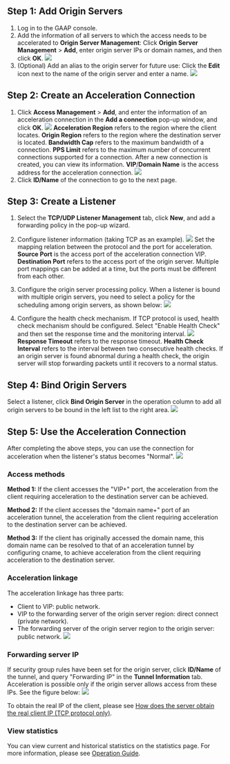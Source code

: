 ## Step 1: Add Origin Servers
1. Log in to the GAAP console.
2. Add the information of all servers to which the access needs to be accelerated to **Origin Server Management**: 
 Click **Origin Server Management** > **Add**, enter origin server IPs or domain names, and then click **OK**.
![](https://main.qcloudimg.com/raw/afb14af5361eff940ed3f98c04ccfed1.png)
3. (Optional) Add an alias to the origin server for future use: Click the **Edit** icon next to the name of the origin server and enter a name.
![](https://main.qcloudimg.com/raw/f81ca26110e637bb78e41e06a206aa88.png)

## Step 2: Create an Acceleration Connection
1. Click **Access Management** > **Add**, and enter the information of an acceleration connection in the **Add a connection** pop-up window, and click **OK**.
![](https://main.qcloudimg.com/raw/c41dad54d5fa229ca32cd877d93448f5.png)
**Acceleration Region** refers to the region where the client locates.
**Origin Region** refers to the region where the destination server is located.
**Bandwidth Cap** refers to the maximum bandwidth of a connection.
**PPS Limit** refers to the maximum number of concurrent connections supported for a connection.
After a new connection is created, you can view its information. **VIP**/**Domain Name** is the access address for the acceleration connection.
![](https://main.qcloudimg.com/raw/2cd387d38f4aa10231c6c3bd94014d12.jpg)
2. Click **ID/Name** of the connection to go to the next page.

## Step 3: Create a Listener
1. Select the **TCP/UDP Listener Management** tab, click **New**, and add a forwarding policy in the pop-up wizard.

2. Configure listener information (taking TCP as an example).
![](https://main.qcloudimg.com/raw/c80467cc3f0ace859666097f41663937.jpg)
 Set the mapping relation between the protocol and the port for acceleration. **Source Port** is the access port of the acceleration connection VIP.
**Destination Port** refers to the access port of the origin server. Multiple port mappings can be added at a time, but the ports must be different from each other.

3. Configure the origin server processing policy.
 When a listener is bound with multiple origin servers, you need to select a policy for the scheduling among origin servers, as shown below:
![](https://main.qcloudimg.com/raw/de87f8335ac2fea91480659f229d37b5.jpg)
4. Configure the health check mechanism.
If TCP protocol is used, health check mechanism should be configured. Select "Enable Health Check" and then set the response time and the monitoring interval.
![](https://main.qcloudimg.com/raw/1f08eb9794e8cd77b539baf476dbceb3.jpg)
**Response Timeout** refers to the response timeout.
**Health Check Interval** refers to the interval between two consecutive health checks. If an origin server is found abnormal during a health check, the origin server will stop forwarding packets until it recovers to a normal status.

## Step 4: Bind Origin Servers
Select a listener, click **Bind Origin Server** in the operation column to add all origin servers to be bound in the left list to the right area.
![](https://main.qcloudimg.com/raw/373fe6b23a0adf12729a3ee495cb1131.jpg)

## Step 5: Use the Acceleration Connection
After completing the above steps, you can use the connection for acceleration when the listener's status becomes "Normal".
![](https://main.qcloudimg.com/raw/5526cb4e1438734a075e250e9d61dd08.jpg)

### Access methods
**Method 1:** If the client accesses the "VIP+" port, the acceleration from the client requiring acceleration to the destination server can be achieved.

**Method 2:** If the client accesses the "domain name+" port of an acceleration tunnel, the acceleration from the client requiring acceleration to the destination server can be achieved.

**Method 3:** If the client has originally accessed the domain name, this domain name can be resolved to that of an acceleration tunnel by configuring cname, to achieve acceleration from the client requiring acceleration to the destination server.

### Acceleration linkage
The acceleration linkage has three parts:

- Client to VIP: public network.
- VIP to the forwarding server of the origin server region: direct connect (private network).
- The forwarding server of the origin server region to the origin server: public network.
![](https://main.qcloudimg.com/raw/d333e475550c1d40fd1f779e0db9f82f.png)

### Forwarding server IP
If security group rules have been set for the origin server, click **ID/Name** of the tunnel, and query "Forwarding IP" in the **Tunnel Information** tab. Acceleration is possible only if the origin server allows access from these IPs. See the figure below:
![](https://main.qcloudimg.com/raw/4797b792e2ffd426315e3bb5fe9536f0.png)

To obtain the real IP of the client, please see [How does the server obtain the real client IP (TCP protocol only)](https://intl.cloud.tencent.com/document/product/608/14429).

### View statistics

You can view current and historical statistics on the statistics page. For more information, please see [Operation Guide](https://intl.cloud.tencent.com/document/product/608/13767).

